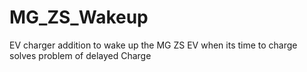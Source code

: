 # MG_ZS_Wakeup
EV charger addition to wake up the MG ZS EV   when its time to charge solves problem of delayed Charge
